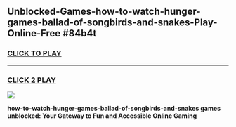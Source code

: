 
## Unblocked-Games-how-to-watch-hunger-games-ballad-of-songbirds-and-snakes-Play-Online-Free #84b4t
<h3>
<a href="https://us.freeplayer.one?title=how-to-watch-hunger-games-ballad-of-songbirds-and-snakes&ref=10M">CLICK TO PLAY</a></h3>
<hr>

<h3>
<a href="https://us.freeplayer.one?title=how-to-watch-hunger-games-ballad-of-songbirds-and-snakes&ref=10M">CLICK 2 PLAY</a>
  
</h3>

<a href="https://us.freeplayer.one?title=how-to-watch-hunger-games-ballad-of-songbirds-and-snakes&ref=10M"><img src="https://clearcache.store/games.png"></a>


**how-to-watch-hunger-games-ballad-of-songbirds-and-snakes games unblocked: Your Gateway to Fun and Accessible Online Gaming**
